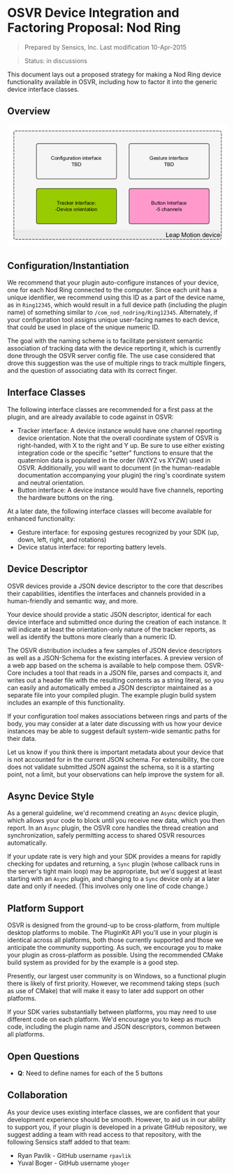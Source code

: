 # OSVR Device Integration and Factoring Proposal: Nod Ring

> Prepared by Sensics, Inc. Last modification 10-Apr-2015

> Status: in discussions

This document lays out a proposed strategy for making a Nod Ring device functionality available in OSVR, including how to factor it into the generic device interface classes.


## Overview
![Nod ring Device](NodRing.png)

## Configuration/Instantiation
We recommend that your plugin auto-configure instances of your device, one for each Nod Ring connected to the computer. Since each unit has a unique identifier, we recommend using this ID as a part of the device name, as in `Ring12345`, which would result in a full device path (including the plugin name) of something similar to `/com_nod_nodring/Ring12345`. Alternately, if your configuration tool assigns unique user-facing names to each device, that could be used in place of the unique numeric ID.

The goal with the naming scheme is to facilitate persistent semantic association of tracking data with the device reporting it, which is currently done through the OSVR server config file. The use case considered that drove this suggestion was the use of multiple rings to track multiple fingers, and the question of associating data with its correct finger.

## Interface Classes
The following interface classes are recommended for a first pass at the plugin, and are already available to code against in OSVR:

- Tracker interface: A device instance would have one channel reporting device orientation. Note that the overall coordinate system of OSVR is right-handed, with X to the right and Y up. Be sure to use either existing integration code or the specific "setter" functions to ensure that the quaternion data is populated in the order (WXYZ vs XYZW) used in OSVR. Additionally, you will want to document (in the human-readable documentation accompanying your plugin) the ring's coordinate system and neutral orientation.
- Button interface: A device instance would have five channels, reporting the hardware buttons on the ring.

At a later date, the following interface classes will become available for enhanced functionality:

- Gesture interface: for exposing gestures recognized by your SDK (up, down, left, right, and rotations)
- Device status interface: for reporting battery levels.

## Device Descriptor
OSVR devices provide a JSON device descriptor to the core that describes their capabilities, identifies the interfaces and channels provided in a human-friendly and semantic way, and more.

Your device should provide a static JSON descriptor, identical for each device interface and submitted once during the creation of each instance. It will indicate at least the orientation-only nature of the tracker reports, as well as identify the buttons more clearly than a numeric ID.

The OSVR distribution includes a few samples of JSON device descriptors as well as a JSON-Schema for the existing interfaces. A preview version of a web app based on the schema is available to help compose them. OSVR-Core includes a tool that reads in a JSON file, parses and compacts it, and writes out a header file with the resulting contents as a string literal, so you can easily and automatically embed a JSON descriptor maintained as a separate file into your compiled plugin. The example plugin build system includes an example of this functionality.

If your configuration tool makes associations between rings and parts of the body, you may consider at a later date discussing with us how your device instances may be able to suggest default system-wide semantic paths for their data.

Let us know if you think there is important metadata about your device that is not accounted for in the current JSON schema. For extensibility, the core does not validate submitted JSON against the schema, so it is a starting point, not a limit, but your observations can help improve the system for all.

## Async Device Style
As a general guideline, we'd recommend creating an `Async` device plugin, which allows your code to block until you receive new data, which you then report. In an `Async` plugin, the OSVR core handles the thread creation and synchronization, safely permitting access to shared OSVR resources automatically.

If your update rate is very high and your SDK provides a means for rapidly checking for updates and returning, a `Sync` plugin (whose callback runs in the server's tight main loop) may be appropriate, but we'd suggest at least starting with an `Async` plugin, and changing to a `Sync` device only at a later date and only if needed. (This involves only one line of code change.)

## Platform Support
OSVR is designed from the ground-up to be cross-platform, from multiple desktop platforms to mobile. The PluginKit API you'll use in your plugin is identical across all platforms, both those currently supported and those we anticipate the community supporting. As such, we encourage you to make your plugin as cross-platform as possible. Using the recommended CMake build system as provided for by the example is a good step.

Presently, our largest user community is on Windows, so a functional plugin there is likely of first priority. However, we recommend taking steps (such as use of CMake) that will make it easy to later add support on other platforms.

If your SDK varies substantially between platforms, you may need to use different code on each platform. We'd encourage you to keep as much code, including the plugin name and JSON descriptors, common between all platforms.

## Open Questions
- **Q**: Need to define names for each of the 5 buttons

## Collaboration
As your device uses existing interface classes, we are confident that your development experience should be smooth. However, to aid us in our ability to support you, if your plugin is developed in a private GitHub repository, we suggest adding a team with read access to that repository, with the following Sensics staff added to that team:

- Ryan Pavlik - GitHub username `rpavlik`
- Yuval Boger - GitHub username `yboger`
